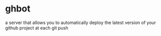 ghbot
=====

a server that allows you to automatically deploy the latest version of your github project at each git push
